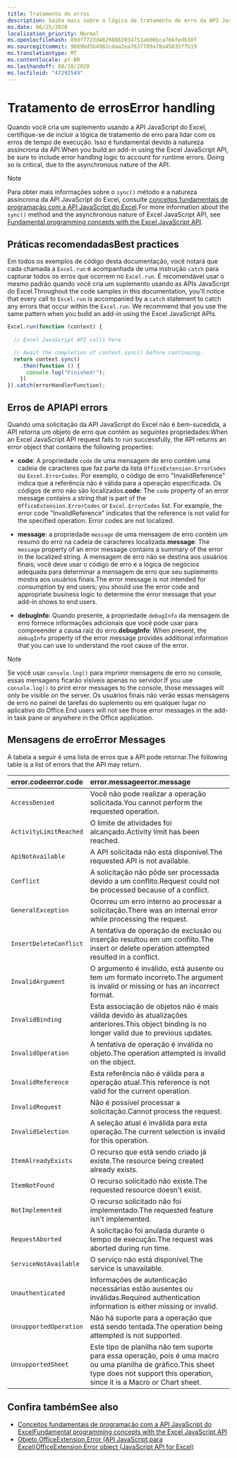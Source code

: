 ```yaml
---
title: Tratamento de erros
description: Saiba mais sobre a lógica de tratamento de erro da API JavaScript do Excel para considerar os erros de tempo de execução.
ms.date: 06/25/2020
localization_priority: Normal
ms.openlocfilehash: 89df7723d48298862034751ab06bca766fedb30f
ms.sourcegitcommit: 9609bd5b4982cdaa2ea7637709a78a45835ffb19
ms.translationtype: MT
ms.contentlocale: pt-BR
ms.lasthandoff: 08/28/2020
ms.locfileid: "47292549"
---
```

# <a name="error-handling"></a><span data-ttu-id="fc5b1-103">Tratamento de erros</span><span class="sxs-lookup"><span data-stu-id="fc5b1-103">Error handling</span></span>

<span data-ttu-id="fc5b1-p101">Quando você cria um suplemento usando a API JavaScript do Excel, certifique-se de incluir a lógica de tratamento de erro para lidar com os erros de tempo de execução. Isso é fundamental devido à natureza assíncrona da API.</span><span class="sxs-lookup"><span data-stu-id="fc5b1-p101">When you build an add-in using the Excel JavaScript API, be sure to include error handling logic to account for runtime errors. Doing so is critical, due to the asynchronous nature of the API.</span></span>

> [!NOTE]
> <span data-ttu-id="fc5b1-106">Para obter mais informações sobre o `sync()` método e a natureza assíncrona da API JavaScript do Excel, consulte [conceitos fundamentais de programação com a API JavaScript do Excel](excel-add-ins-core-concepts.md).</span><span class="sxs-lookup"><span data-stu-id="fc5b1-106">For more information about the `sync()` method and the asynchronous nature of Excel JavaScript API, see [Fundamental programming concepts with the Excel JavaScript API](excel-add-ins-core-concepts.md).</span></span>

## <a name="best-practices"></a><span data-ttu-id="fc5b1-107">Práticas recomendadas</span><span class="sxs-lookup"><span data-stu-id="fc5b1-107">Best practices</span></span>

<span data-ttu-id="fc5b1-p102">Em todos os exemplos de código desta documentação, você notará que cada chamada a `Excel.run` é acompanhada de uma instrução `catch` para capturar todos os erros que ocorrem no `Excel.run`. É recomendável usar o mesmo padrão quando você cria um suplemento usando as APIs JavaScript do Excel.</span><span class="sxs-lookup"><span data-stu-id="fc5b1-p102">Throughout the code samples in this documentation, you'll notice that every call to `Excel.run` is accompanied by a `catch` statement to catch any errors that occur within the `Excel.run`. We recommend that you use the same pattern when you build an add-in using the Excel JavaScript APIs.</span></span>

```js
Excel.run(function (context) {
  
  // Excel JavaScript API calls here

  // Await the completion of context.sync() before continuing.
  return context.sync()
    .then(function () {
      console.log("Finished!");
    })
}).catch(errorHandlerFunction);
```

## <a name="api-errors"></a><span data-ttu-id="fc5b1-110">Erros de API</span><span class="sxs-lookup"><span data-stu-id="fc5b1-110">API errors</span></span>

<span data-ttu-id="fc5b1-111">Quando uma solicitação da API JavaScript do Excel não é bem-sucedida, a API retorna um objeto de erro que contém as seguintes propriedades:</span><span class="sxs-lookup"><span data-stu-id="fc5b1-111">When an Excel JavaScript API request fails to run successfully, the API returns an error object that contains the following properties:</span></span>

- <span data-ttu-id="fc5b1-p103">**code**:  A propriedade `code` de uma mensagem de erro contém uma cadeia de caracteres que faz parte da lista `OfficeExtension.ErrorCodes` ou `Excel.ErrorCodes`. Por exemplo, o código de erro "InvalidReference" indica que a referência não é válida para a operação especificada. Os códigos de erro não são localizados.</span><span class="sxs-lookup"><span data-stu-id="fc5b1-p103">**code**:  The `code` property of an error message contains a string that is part of the `OfficeExtension.ErrorCodes` or `Excel.ErrorCodes` list. For example, the error code "InvalidReference" indicates that the reference is not valid for the specified operation. Error codes are not localized.</span></span>

- <span data-ttu-id="fc5b1-115">**message**: a propriedade `message` de uma mensagem de erro contém um resumo do erro na cadeia de caracteres localizada.</span><span class="sxs-lookup"><span data-stu-id="fc5b1-115">**message**: The `message` property of an error message contains a summary of the error in the localized string.</span></span> <span data-ttu-id="fc5b1-116">A mensagem de erro não se destina aos usuários finais; você deve usar o código de erro e a lógica de negócios adequada para determinar a mensagem de erro que seu suplemento mostra aos usuários finais.</span><span class="sxs-lookup"><span data-stu-id="fc5b1-116">The error message is not intended for consumption by end users; you should use the error code and appropriate business logic to determine the error message that your add-in shows to end users.</span></span>

- <span data-ttu-id="fc5b1-117">**debugInfo**: Quando presente, a propriedade `debugInfo` da mensagem de erro fornece informações adicionais que você pode usar para compreender a causa raiz do erro.</span><span class="sxs-lookup"><span data-stu-id="fc5b1-117">**debugInfo**: When present, the `debugInfo` property of the error message provides additional information that you can use to understand the root cause of the error.</span></span>

> [!NOTE]
> <span data-ttu-id="fc5b1-118">Se você usar `console.log()` para imprimir mensagens de erro no console, essas mensagens ficarão visíveis apenas no servidor.</span><span class="sxs-lookup"><span data-stu-id="fc5b1-118">If you use `console.log()` to print error messages to the console, those messages will only be visible on the server.</span></span> <span data-ttu-id="fc5b1-119">Os usuários finais não verão essas mensagens de erro no painel de tarefas do suplemento ou em qualquer lugar no aplicativo do Office.</span><span class="sxs-lookup"><span data-stu-id="fc5b1-119">End users will not see those error messages in the add-in task pane or anywhere in the Office application.</span></span>

## <a name="error-messages"></a><span data-ttu-id="fc5b1-120">Mensagens de erro</span><span class="sxs-lookup"><span data-stu-id="fc5b1-120">Error Messages</span></span>

<span data-ttu-id="fc5b1-121">A tabela a seguir é uma lista de erros que a API pode retornar.</span><span class="sxs-lookup"><span data-stu-id="fc5b1-121">The following table is a list of errors that the API may return.</span></span>

|<span data-ttu-id="fc5b1-122">error.code</span><span class="sxs-lookup"><span data-stu-id="fc5b1-122">error.code</span></span> | <span data-ttu-id="fc5b1-123">error.message</span><span class="sxs-lookup"><span data-stu-id="fc5b1-123">error.message</span></span> |
|:----------|:--------------|
|`AccessDenied` |<span data-ttu-id="fc5b1-124">Você não pode realizar a operação solicitada.</span><span class="sxs-lookup"><span data-stu-id="fc5b1-124">You cannot perform the requested operation.</span></span>|
|`ActivityLimitReached`|<span data-ttu-id="fc5b1-125">O limite de atividades foi alcançado.</span><span class="sxs-lookup"><span data-stu-id="fc5b1-125">Activity limit has been reached.</span></span>|
|`ApiNotAvailable`|<span data-ttu-id="fc5b1-126">A API solicitada não está disponível.</span><span class="sxs-lookup"><span data-stu-id="fc5b1-126">The requested API is not available.</span></span>|
|`Conflict`|<span data-ttu-id="fc5b1-127">A solicitação não pôde ser processada devido a um conflito.</span><span class="sxs-lookup"><span data-stu-id="fc5b1-127">Request could not be processed because of a conflict.</span></span>|
|`GeneralException`|<span data-ttu-id="fc5b1-128">Ocorreu um erro interno ao processar a solicitação.</span><span class="sxs-lookup"><span data-stu-id="fc5b1-128">There was an internal error while processing the request.</span></span>|
|`InsertDeleteConflict`|<span data-ttu-id="fc5b1-129">A tentativa de operação de exclusão ou inserção resultou em um conflito.</span><span class="sxs-lookup"><span data-stu-id="fc5b1-129">The insert or delete operation attempted resulted in a conflict.</span></span>|
|`InvalidArgument` |<span data-ttu-id="fc5b1-130">O argumento é inválido, está ausente ou tem um formato incorreto.</span><span class="sxs-lookup"><span data-stu-id="fc5b1-130">The argument is invalid or missing or has an incorrect format.</span></span>|
|`InvalidBinding`  |<span data-ttu-id="fc5b1-131">Esta associação de objetos não é mais válida devido às atualizações anteriores.</span><span class="sxs-lookup"><span data-stu-id="fc5b1-131">This object binding is no longer valid due to previous updates.</span></span>|
|`InvalidOperation`|<span data-ttu-id="fc5b1-132">A tentativa de operação é inválida no objeto.</span><span class="sxs-lookup"><span data-stu-id="fc5b1-132">The operation attempted is invalid on the object.</span></span>|
|`InvalidReference`|<span data-ttu-id="fc5b1-133">Esta referência não é válida para a operação atual.</span><span class="sxs-lookup"><span data-stu-id="fc5b1-133">This reference is not valid for the current operation.</span></span>|
|`InvalidRequest`  |<span data-ttu-id="fc5b1-134">Não é possível processar a solicitação.</span><span class="sxs-lookup"><span data-stu-id="fc5b1-134">Cannot process the request.</span></span>|
|`InvalidSelection`|<span data-ttu-id="fc5b1-135">A seleção atual é inválida para esta operação.</span><span class="sxs-lookup"><span data-stu-id="fc5b1-135">The current selection is invalid for this operation.</span></span>|
|`ItemAlreadyExists`|<span data-ttu-id="fc5b1-136">O recurso que está sendo criado já existe.</span><span class="sxs-lookup"><span data-stu-id="fc5b1-136">The resource being created already exists.</span></span>|
|`ItemNotFound` |<span data-ttu-id="fc5b1-137">O recurso solicitado não existe.</span><span class="sxs-lookup"><span data-stu-id="fc5b1-137">The requested resource doesn't exist.</span></span>|
|`NotImplemented`  |<span data-ttu-id="fc5b1-138">O recurso solicitado não foi implementado.</span><span class="sxs-lookup"><span data-stu-id="fc5b1-138">The requested feature isn't implemented.</span></span>|
|`RequestAborted`|<span data-ttu-id="fc5b1-139">A solicitação foi anulada durante o tempo de execução.</span><span class="sxs-lookup"><span data-stu-id="fc5b1-139">The request was aborted during run time.</span></span>|
|`ServiceNotAvailable`|<span data-ttu-id="fc5b1-140">O serviço não está disponível.</span><span class="sxs-lookup"><span data-stu-id="fc5b1-140">The service is unavailable.</span></span>|
|`Unauthenticated` |<span data-ttu-id="fc5b1-141">Informações de autenticação necessárias estão ausentes ou inválidas.</span><span class="sxs-lookup"><span data-stu-id="fc5b1-141">Required authentication information is either missing or invalid.</span></span>|
|`UnsupportedOperation`|<span data-ttu-id="fc5b1-142">Não há suporte para a operação que está sendo tentada.</span><span class="sxs-lookup"><span data-stu-id="fc5b1-142">The operation being attempted is not supported.</span></span>|
|`UnsupportedSheet`|<span data-ttu-id="fc5b1-143">Este tipo de planilha não tem suporte para essa operação, pois é uma macro ou uma planilha de gráfico.</span><span class="sxs-lookup"><span data-stu-id="fc5b1-143">This sheet type does not support this operation, since it is a Macro or Chart sheet.</span></span>|

## <a name="see-also"></a><span data-ttu-id="fc5b1-144">Confira também</span><span class="sxs-lookup"><span data-stu-id="fc5b1-144">See also</span></span>

- [<span data-ttu-id="fc5b1-145">Conceitos fundamentais de programação com a API JavaScript do Excel</span><span class="sxs-lookup"><span data-stu-id="fc5b1-145">Fundamental programming concepts with the Excel JavaScript API</span></span>](excel-add-ins-core-concepts.md)
- [<span data-ttu-id="fc5b1-146">Objeto OfficeExtension.Error (API JavaScript para Excel)</span><span class="sxs-lookup"><span data-stu-id="fc5b1-146">OfficeExtension.Error object (JavaScript API for Excel)</span></span>](/javascript/api/office/officeextension.error?view=excel-js-preview)

